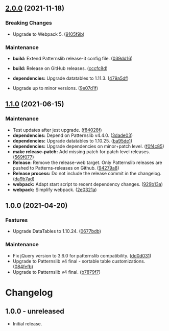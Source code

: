 ## [2.0.0](https://github.com/patternslib/pat-sortable-table/compare/1.1.0...2.0.0) (2021-11-18)


### Breaking Changes

* Upgrade to Webpack 5. ([9105f9b](https://github.com/patternslib/pat-sortable-table/commit/9105f9b6cba09cffff6f12dfeeb27f22b399b3aa))



### Maintenance

* **build:** Extend Patternslib release-it config file. ([039dd16](https://github.com/patternslib/pat-sortable-table/commit/039dd16cf77d2674948825d8c556698d864ad1d5))

* **build:** Release on GitHub releases. ([cccfc8d](https://github.com/patternslib/pat-sortable-table/commit/cccfc8d1a0de9fb300bbebc840ddaa20c820cbcb))

* **dependencies:** Upgrade datatables to 1.11.3. ([479a5df](https://github.com/patternslib/pat-sortable-table/commit/479a5dfa4beaa7b8883d93f8d13b1f61074747d9))

* Upgrade up to minor versions. ([9e07d1f](https://github.com/patternslib/pat-sortable-table/commit/9e07d1f7d3da736c3efc515e3eef3b869eeebf3c))

## [1.1.0](https://github.com/patternslib/pat-sortable-table/compare/1.0.0...1.1.0) (2021-06-15)


### Maintenance

* Test updates after jest upgrade. ([f84028f](https://github.com/patternslib/pat-sortable-table/commit/f84028f295fc780c5010611e652c0d6cc650af7a))
* **dependencies:** Depend on Patternslib v4.4.0. ([3dade03](https://github.com/patternslib/pat-sortable-table/commit/3dade03f289e1288678049227407ca9c38401bd8))
* **dependencies:** Upgrade datatables to 1.10.25. ([ba95de1](https://github.com/patternslib/pat-sortable-table/commit/ba95de16d5917487aed345e145515d4d745925e8))
* **dependencies:** Upgrade dependencies on minor+patch level. ([f0f4c85](https://github.com/patternslib/pat-sortable-table/commit/f0f4c8508df3c5f2647cf8170f86829bc7cdff9d))
* **make release-patch:** Add missing patch for patch level releases. ([569f077](https://github.com/patternslib/pat-sortable-table/commit/569f07793dbd20e33705b9e1581536f5f33d0ef9))
* **Release:** Remove the release-web target. Only Patternslib releases are pushed to Patterns-releases on Github. ([94279a8](https://github.com/patternslib/pat-sortable-table/commit/94279a811e29b9f5df93a1408ce2e3938e4716a8))
* **Release process:** Do not include the release commit in the changelog. ([da9b7ad](https://github.com/patternslib/pat-sortable-table/commit/da9b7adbcdbda0e2bc6e47a29cfcbfb0685efe71))
* **webpack:** Adapt start script to recent dependency changes. ([929b13a](https://github.com/patternslib/pat-sortable-table/commit/929b13a2f583b64928bc9cdc41df3de4bad7961e))
* **webpack:** Simplify webpack. ([2e0321a](https://github.com/patternslib/pat-sortable-table/commit/2e0321a1331c7a5e564dd28022f2109517ccfee8))

## 1.0.0 (2021-04-20)


### Features

* Upgrade DataTables to 1.10.24. ([0677bdb](https://github.com/patternslib/pat-sortable-table/commit/0677bdb37880297b3fdd02d8b9d18ff4082e3748))


### Maintenance

* Fix jQuery version to 3.6.0 for patternslib compatibility. ([dd0d031](https://github.com/patternslib/pat-sortable-table/commit/dd0d03189051102db40d5b76045d6be91e330c0d))
* Upgrade to Patternslib v4 final - sortable table customizations. ([084fefb](https://github.com/patternslib/pat-sortable-table/commit/084fefbe42752358fb460089d76b9494bf8fa287))
* Upgrade to Patternslib v4 final. ([b7879f7](https://github.com/patternslib/pat-sortable-table/commit/b7879f7b5243ed5535267bd994e49c4c1d85c7c0))

# Changelog


## 1.0.0 - unreleased

- Initial release.

